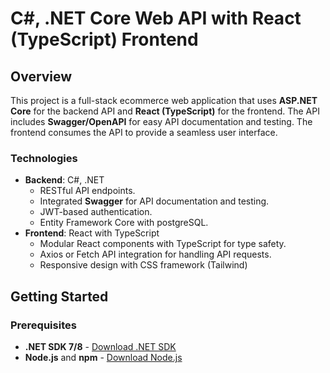 # C#, .NET Core Web API with React (TypeScript) Frontend

## Overview

This project is a full-stack ecommerce web application that uses **ASP.NET Core** for the backend API and **React (TypeScript)** for the frontend. The API includes **Swagger/OpenAPI** for easy API documentation and testing. The frontend consumes the API to provide a seamless user interface.

### Technologies

- **Backend**: C#, .NET
  - RESTful API endpoints.
  - Integrated **Swagger** for API documentation and testing.
  - JWT-based authentication.
  - Entity Framework Core with postgreSQL.
- **Frontend**: React with TypeScript
  - Modular React components with TypeScript for type safety.
  - Axios or Fetch API integration for handling API requests.
  - Responsive design with CSS framework (Tailwind)

## Getting Started

### Prerequisites

- **.NET SDK 7/8** - [Download .NET SDK](https://dotnet.microsoft.com/download)
- **Node.js** and **npm** - [Download Node.js](https://nodejs.org/)
